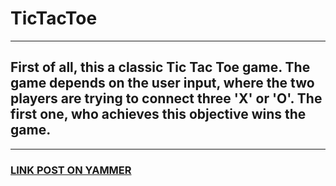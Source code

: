 # TicTacToe
---
## First of all, this a classic Tic Tac Toe game. The game depends on the user input, where the two players are trying to connect three 'X' or 'O'. The first one, who achieves this objective wins the game.
---
### [LINK POST ON YAMMER](https://www.yammer.com/siccommunity/threads/873959955890176)
